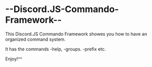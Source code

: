 # --Discord.JS-Commando-Framework--
This Discord.JS Commando Framework showes you how to have an organized command system.

It has the commands -help, -groups. -prefix etc.

Enjoy!^^
